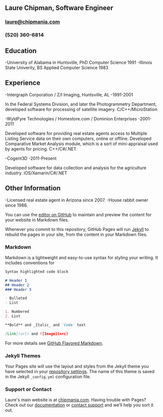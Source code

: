 ## Laure Chipman, Software Engineer
### <laure@chipmania.com>
### (520) 360-6814

## Education
-University of Alabama in Huntsville, PhD Computer Science 1991
-Illinois State Univerity, BS Applied Computer Science 1983

## Experience
-Intergraph Corporation / Z/I Imaging, Huntsville, AL
-1991-2001

In the Federal Systems Division, and later the Photogrammetry Department, developed software for processing of satellite imagery. C/C++/MicroStation

-WyldFyre Technologies / Homestore.com / Dominion Enterprises
-2001-2011

Developed software for providing real estate agents access to Multiple Listing Service data on their own computers, online or offline. Developed Comparative Market Analysis module, which is a sort of mini-appraisal used by agents for pricing.  C++/C#/.NET

-Cogent3D
-2011-Present

Developed software for data collection and analysis for the agriculture industry.  iOS/Xamarin/C#/.NET

## Other Information
-Licensed real estate agent in Arizona since 2007.
-House rabbit owner since 1986.

You can use the [editor on GitHub](https://github.com/alphanumericj/r1/edit/master/README.md) to maintain and preview the content for your website in Markdown files.

Whenever you commit to this repository, GitHub Pages will run [Jekyll](https://jekyllrb.com/) to rebuild the pages in your site, from the content in your Markdown files.

### Markdown

Markdown is a lightweight and easy-to-use syntax for styling your writing. It includes conventions for

```markdown
Syntax highlighted code block

# Header 1
## Header 2
### Header 3

- Bulleted
- List

1. Numbered
2. List

**Bold** and _Italic_ and `Code` text

[Link](url) and ![Image](src)
```

For more details see [GitHub Flavored Markdown](https://guides.github.com/features/mastering-markdown/).

### Jekyll Themes

Your Pages site will use the layout and styles from the Jekyll theme you have selected in your [repository settings](https://github.com/alphanumericj/r1/settings). The name of this theme is saved in the Jekyll `_config.yml` configuration file.

### Support or Contact

Laure's main website is at [chipmania.com](http://www.chipmania.com). 
Having trouble with Pages? Check out our [documentation](https://help.github.com/categories/github-pages-basics/) or [contact support](https://github.com/contact) and we’ll help you sort it out.
